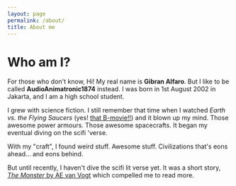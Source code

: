 ```yaml
---
layout: page
permalink: /about/
title: About me
---
```


# Who am I?

For those who don't know, Hi! My real name is **Gibran Alfaro**. But I like to be called **AudioAnimatronic1874** instead. I was born in 1st August 2002 in Jakarta, and I am a high school student.

I grew with science fiction. I still remember that time when I watched *Earth vs. the Flying Saucers* (yes! [that B-movie!!](https://www.imdb.com/title/tt0049169/)) and it blown up my mind. Those awesome power armours. Those awesome spacecrafts. It began my eventual diving on the scifi 'verse.

<p class="lead">With my "craft", I found weird stuff. Awesome stuff. Civilizations that's eons ahead... and eons behind.</p>

But until recently, I haven't dive the scifi lit verse yet. It was a short story, [*The Monster* by AE van Vogt](https://drive.google.com/open?id=1DOQEQsp3FNBey-qcR9CJ7ULXr7BVz_yN0RNTwrNBmpQ) which compelled me to read more.
